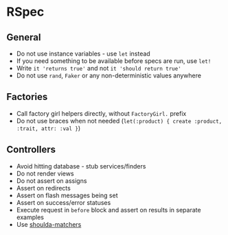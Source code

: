RSpec
=====

General
-------

* Do not use instance variables - use `let` instead
* If you need something to be available before specs are run, use `let!`
* Write `it 'returns true'` and not `it 'should return true'`
* Do not use `rand`, `Faker` or any non-deterministic values anywhere

Factories
---------

* Call factory girl helpers directly, without `FactoryGirl.` prefix
* Do not use braces when not needed (`let(:product) { create :product, :trait, attr: :val }`)

Controllers
-----------

* Avoid hitting database - stub services/finders
* Do not render views
* Do not assert on assigns
* Assert on redirects
* Assert on flash messages being set
* Assert on success/error statuses
* Execute request in `before` block and assert on results in separate examples
* Use [shoulda-matchers][shoulda-matchers]

[shoulda-matchers]: https://github.com/thoughtbot/shoulda-matchers
